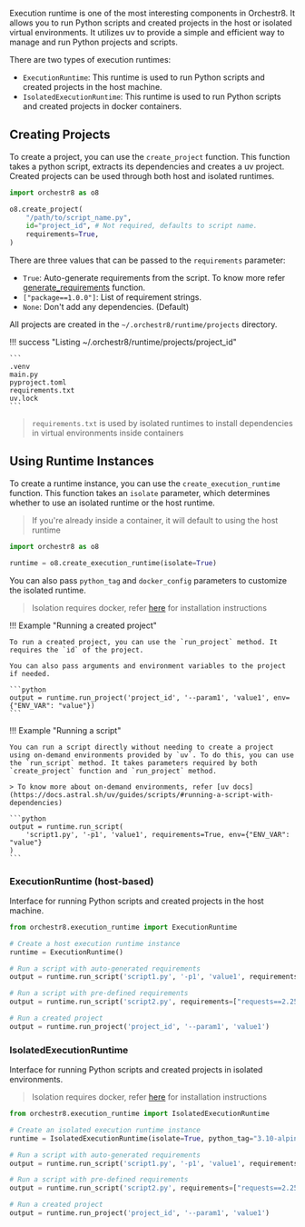 Execution runtime is one of the most interesting components in Orchestr8. It allows you to run Python scripts and created projects in the host or isolated virtual environments. It utilizes uv to provide a simple and efficient way to manage and run Python projects and scripts.

There are two types of execution runtimes:

- `ExecutionRuntime`: This runtime is used to run Python scripts and created projects in the host machine.
- `IsolatedExecutionRuntime`: This runtime is used to run Python scripts and created projects in docker containers.

## Creating Projects

To create a project, you can use the `create_project` function. This function takes a python script, extracts its dependencies and creates a uv project. Created projects can be used through both host and isolated runtimes.

```python
import orchestr8 as o8

o8.create_project(
    "/path/to/script_name.py",
    id="project_id", # Not required, defaults to script name.
    requirements=True,
)
```

There are three values that can be passed to the `requirements` parameter:

- `True`: Auto-generate requirements from the script. To know more refer [generate_requirements](../api_reference/execution-runtime.md/#orchestr8.execution_runtime.package_utils.generate_requirements) function.
- `["package==1.0.0"]`: List of requirement strings.
- `None`: Don't add any dependencies. (Default)

All projects are created in the `~/.orchestr8/runtime/projects` directory.

!!! success "Listing ~/.orchestr8/runtime/projects/project_id"

    ```
    .venv
    main.py
    pyproject.toml
    requirements.txt
    uv.lock
    ```

> `requirements.txt` is used by isolated runtimes to install dependencies in virtual environments inside containers

## Using Runtime Instances

To create a runtime instance, you can use the `create_execution_runtime` function. This function takes an `isolate` parameter, which determines whether to use an isolated runtime or the host runtime.

> If you're already inside a container, it will default to using the host runtime

```python
import orchestr8 as o8

runtime = o8.create_execution_runtime(isolate=True)
```

You can also pass `python_tag` and `docker_config` parameters to customize the isolated runtime.

> Isolation requires docker, refer [here](https://docs.docker.com/engine/install/) for installation instructions

!!! Example "Running a created project"

    To run a created project, you can use the `run_project` method. It requires the `id` of the project.

    You can also pass arguments and environment variables to the project if needed.

    ```python
    output = runtime.run_project('project_id', '--param1', 'value1', env={"ENV_VAR": "value"})
    ```

!!! Example "Running a script"

    You can run a script directly without needing to create a project using on-demand environments provided by `uv`. To do this, you can use the `run_script` method. It takes parameters required by both `create_project` function and `run_project` method.

    > To know more about on-demand environments, refer [uv docs](https://docs.astral.sh/uv/guides/scripts/#running-a-script-with-dependencies)

    ```python
    output = runtime.run_script(
        'script1.py', '-p1', 'value1', requirements=True, env={"ENV_VAR": "value"}
    )
    ```

### ExecutionRuntime (host-based)

Interface for running Python scripts and created projects in the host machine.

```python
from orchestr8.execution_runtime import ExecutionRuntime

# Create a host execution runtime instance
runtime = ExecutionRuntime()

# Run a script with auto-generated requirements
output = runtime.run_script('script1.py', '-p1', 'value1', requirements=True)

# Run a script with pre-defined requirements
output = runtime.run_script('script2.py', requirements=["requests==2.25.1"])

# Run a created project
output = runtime.run_project('project_id', '--param1', 'value1')
```

### IsolatedExecutionRuntime

Interface for running Python scripts and created projects in isolated environments.

> Isolation requires docker, refer [here](https://docs.docker.com/engine/install/) for installation instructions

```python
from orchestr8.execution_runtime import IsolatedExecutionRuntime

# Create an isolated execution runtime instance
runtime = IsolatedExecutionRuntime(isolate=True, python_tag="3.10-alpine3.20")

# Run a script with auto-generated requirements
output = runtime.run_script('script1.py', '-p1', 'value1', requirements=True)

# Run a script with pre-defined requirements
output = runtime.run_script('script2.py', requirements=["requests==2.25.1"])

# Run a created project
output = runtime.run_project('project_id', '--param1', 'value1')
```
